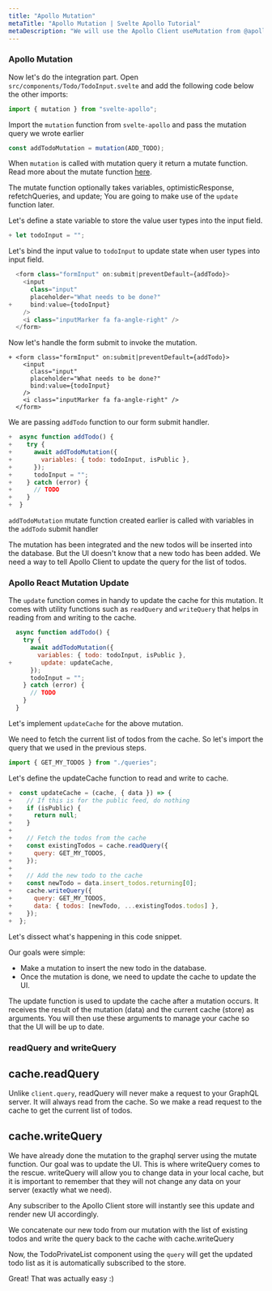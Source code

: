 ```yaml
---
title: "Apollo Mutation"
metaTitle: "Apollo Mutation | Svelte Apollo Tutorial"
metaDescription: "We will use the Apollo Client useMutation from @apollo/client in React app as an example to insert new data and update cache locally using readQuery and writeQuery."
---
```


### Apollo Mutation

Now let's do the integration part. Open `src/components/Todo/TodoInput.svelte` and add the following code below the other imports:

```javascript
import { mutation } from "svelte-apollo";
```

Import the `mutation` function from `svelte-apollo` and pass the mutation query we wrote earlier

```javascript
const addTodoMutation = mutation(ADD_TODO);
```

When `mutation` is called with mutation query it return a mutate function. Read more about the mutate function [here](https://www.apollographql.com/docs/react/essentials/mutations/#result).

The mutate function optionally takes variables, optimisticResponse, refetchQueries, and update; You are going to make use of the `update` function later.

Let's define a state variable to store the value user types into the input field.

```javascript
+ let todoInput = "";

```

Let's bind the input value to `todoInput` to update state when user types into input field.

```javascript
  <form class="formInput" on:submit|preventDefault={addTodo}>
    <input
      class="input"
      placeholder="What needs to be done?"
+     bind:value={todoInput}
    />
    <i class="inputMarker fa fa-angle-right" />
  </form>
```

Now let's handle the form submit to invoke the mutation.

```
+ <form class="formInput" on:submit|preventDefault={addTodo}>
    <input
      class="input"
      placeholder="What needs to be done?"
      bind:value={todoInput}
    />
    <i class="inputMarker fa fa-angle-right" />
  </form>
```

We are passing `addTodo` function to our form submit handler.

```javascript
+  async function addTodo() {
+    try {
+      await addTodoMutation({
+        variables: { todo: todoInput, isPublic },
+      });
+      todoInput = "";
+    } catch (error) {
+      // TODO
+    }
+  }
```

`addTodoMutation` mutate function created earlier is called with variables in the `addTodo` submit handler

The mutation has been integrated and the new todos will be inserted into the database. But the UI doesn't know that a new todo has been added. We need a way to tell Apollo Client to update the query for the list of todos.

### Apollo React Mutation Update

The `update` function comes in handy to update the cache for this mutation. It comes with utility functions such as `readQuery` and `writeQuery` that helps in reading from and writing to the cache.

```javascript
  async function addTodo() {
    try {
      await addTodoMutation({
        variables: { todo: todoInput, isPublic },
+        update: updateCache,
      });
      todoInput = "";
    } catch (error) {
      // TODO
    }
  }
```

Let's implement `updateCache` for the above mutation.

We need to fetch the current list of todos from the cache. So let's import the query that we used in the previous steps.

```javascript
import { GET_MY_TODOS } from "./queries";
```

Let's define the updateCache function to read and write to cache.

```javascript
+  const updateCache = (cache, { data }) => {
+    // If this is for the public feed, do nothing
+    if (isPublic) {
+      return null;
+    }
+
+    // Fetch the todos from the cache
+    const existingTodos = cache.readQuery({
+      query: GET_MY_TODOS,
+    });
+
+    // Add the new todo to the cache
+    const newTodo = data.insert_todos.returning[0];
+    cache.writeQuery({
+      query: GET_MY_TODOS,
+      data: { todos: [newTodo, ...existingTodos.todos] },
+    });
+  };
```

Let's dissect what's happening in this code snippet.

Our goals were simple:

- Make a mutation to insert the new todo in the database.
- Once the mutation is done, we need to update the cache to update the UI.

The update function is used to update the cache after a mutation occurs.
It receives the result of the mutation (data) and the current cache (store) as arguments. You will then use these arguments to manage your cache so that the UI will be up to date.

### readQuery and writeQuery

## cache.readQuery

Unlike `client.query`, readQuery will never make a request to your GraphQL server. It will always read from the cache. So we make a read request to the cache to get the current list of todos.

## cache.writeQuery

We have already done the mutation to the graphql server using the mutate function. Our goal was to update the UI. This is where writeQuery comes to the rescue. writeQuery will allow you to change data in your local cache, but it is important to remember that they will not change any data on your server (exactly what we need).

Any subscriber to the Apollo Client store will instantly see this update and render new UI accordingly.

We concatenate our new todo from our mutation with the list of existing todos and write the query back to the cache with cache.writeQuery

Now, the TodoPrivateList component using the `query` will get the updated todo list as it is automatically subscribed to the store.

Great! That was actually easy :)

